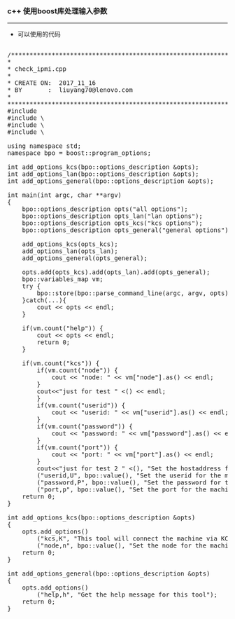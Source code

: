 ### c++ 使用boost库处理输入参数

---

- 可以使用的代码

<pre>

/*************************************************************************
*
* check_ipmi.cpp
*
* CREATE ON:  2017_11_16
* BY       :  liuyang70@lenovo.com
*
*************************************************************************/
#include <iostream>
#include \<sstream>
#include \<string>
#include \<boost/program_options.hpp>

using namespace std;
namespace bpo = boost::program_options;

int add_options_kcs(bpo::options_description &opts);
int add_options_lan(bpo::options_description &opts);
int add_options_general(bpo::options_description &opts);

int main(int argc, char **argv) 
{
	bpo::options_description opts("all options");
	bpo::options_description opts_lan("lan options");
	bpo::options_description opts_kcs("kcs options");
	bpo::options_description opts_general("general options");

 	add_options_kcs(opts_kcs);
	add_options_lan(opts_lan);
	add_options_general(opts_general);

	opts.add(opts_kcs).add(opts_lan).add(opts_general);
	bpo::variables_map vm;
	try {
		bpo::store(bpo::parse_command_line(argc, argv, opts), vm);
	}catch(...){
		cout << opts << endl;
	}
	
	if(vm.count("help")) {
		cout << opts << endl;
		return 0;
	}

	if(vm.count("kcs")) {
		if(vm.count("node")) {
			cout << "node: " << vm["node"].as<int>() << endl;
		}
		cout<<"just for test " <<endl;
		return 0;
	}else if(vm.count("lan")) {
		if(vm.count("hostip")) {
			cout << "ip: " <<  vm["hostip"].as<string>() << endl;
		}
		if(vm.count("userid")) {
			cout << "userid: " << vm["userid"].as<string>() << endl;
		}
		if(vm.count("password")) {
			cout << "password: " << vm["password"].as<string>() << endl;
		}
		if(vm.count("port")) {
			cout << "port: " << vm["port"].as<string>() << endl;
		}
		cout<<"just for test 2 " <<endl;
		return 0;
	}

	return 0;
}

int add_options_lan(bpo::options_description &opts)
{
	opts.add_options()
		("lan,L", "This tool will connect the machine via LAN")
		("hostip,H", bpo::value<string>(), "Set the hostaddress for the machine which you want to get information from")
		("userid,U", bpo::value<string>(), "Set the userid for the machine which you want to get information from")
		("password,P", bpo::value<string>(), "Set the password for the machine which you want to get information from")
		("port,p", bpo::value<string>(), "Set the port for the machine which you want to get information from");
	return 0;
}

int add_options_kcs(bpo::options_description &opts)
{
	opts.add_options()
		("kcs,K", "This tool will connect the machine via KCS")
		("node,n", bpo::value<int>(), "Set the node for the machine which you want to get information from");
	return 0;
}

int add_options_general(bpo::options_description &opts)
{
	opts.add_options()
		("help,h", "Get the help message for this tool");
	return 0;
}



</pre>